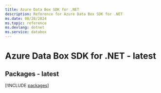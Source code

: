 ```yaml
---
title: Azure Data Box SDK for .NET
description: Reference for Azure Data Box SDK for .NET
ms.date: 08/28/2024
ms.topic: reference
ms.devlang: dotnet
ms.service: databox
---
```

# Azure Data Box SDK for .NET - latest
## Packages - latest
[!INCLUDE [packages](data-box-index.md)]